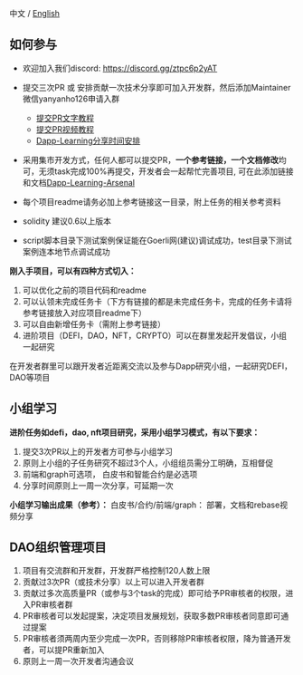 中文 / [English](https://github.com/Dapp-Learning-DAO/Dapp-Learning/blob/main/docs/dao-en.md)

## 如何参与
- 欢迎加入我们discord: https://discord.gg/ztpc6p2yAT  
- 提交三次PR 或 安排贡献一次技术分享即可加入开发群，然后添加Maintainer微信yanyanho126申请入群
	- [提交PR文字教程](https://github.com/BNineCoding/Dapp-Learning/blob/main/docs/Create_DApp-Learning_PR_Tutorial.md)
	- [提交PR视频教程](https://www.bilibili.com/video/BV1Bq4y1r7dx?spm_id_from=333.999.0.0)
  - [Dapp-Learning分享时间安排](https://docs.qq.com/doc/DQ3hWeVVXQ3JPbXFS)

- 采用集市开发方式，任何人都可以提交PR，**一个参考链接，一个文档修改**均可，无须task完成100%再提交，开发者会一起帮忙完善项目, 可在此添加链接和文档[Dapp-Learning-Arsenal](https://github.com/Dapp-Learning-DAO/Dapp-Learning-Arsenal)  
- 每个项目readme请务必加上参考链接这一目录，附上任务的相关参考资料
- solidity 建议0.6以上版本
- script脚本目录下测试案例保证能在Goerli网(建议)调试成功，test目录下测试案例连本地节点调试成功

**刚入手项目，可以有四种方式切入：**

1. 可以优化之前的项目代码和readme
2. 可以认领未完成任务卡（下方有链接的都是未完成任务卡，完成的任务卡请将参考链接放入对应项目readme下）
3. 可以自由新增任务卡（需附上参考链接）
4. 进阶项目（DEFI，DAO，NFT，CRYPTO）可以在群里发起开发倡议，小组一起研究

在开发者群里可以跟开发者近距离交流以及参与Dapp研究小组，一起研究DEFI，DAO等项目

## 小组学习
**进阶任务如defi，dao, nft项目研究，采用小组学习模式，有以下要求：**
 1. 提交3次PR以上的开发者方可参与小组学习
 2. 原则上小组的子任务研究不超过3个人，小组组员需分工明确，互相督促
 3. 前端和graph可选项， 白皮书和智能合约是必选项
 4. 分享时间原则上一周一次分享，可延期一次

**小组学习输出成果（参考）：**
白皮书/合约/前端/graph： 部署，文档和rebase视频分享


## DAO组织管理项目
  1. 项目有交流群和开发群，开发群严格控制120人数上限
  2. 贡献过3次PR（或技术分享）以上可以进入开发者群
  3. 贡献过多次高质量PR（或参与3个task的完成）即可给予PR审核者的权限，进入PR审核者群
  4. PR审核者可以发起提案，决定项目发展规划，获取多数PR审核者同意即可通过提案
  5. PR审核者须两周内至少完成一次PR，否则移除PR审核者权限，降为普通开发者，可以提PR重新加入
  6. 原则上一周一次开发者沟通会议